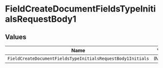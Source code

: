 # FieldCreateDocumentFieldsTypeInitialsRequestBody1


## Values

| Name                                                        | Value                                                       |
| ----------------------------------------------------------- | ----------------------------------------------------------- |
| `FieldCreateDocumentFieldsTypeInitialsRequestBody1Initials` | INITIALS                                                    |